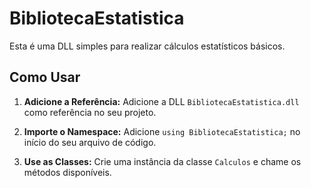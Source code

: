 # BibliotecaEstatistica

Esta é uma DLL simples para realizar cálculos estatísticos básicos.

## Como Usar

1.  **Adicione a Referência:** Adicione a DLL `BibliotecaEstatistica.dll` como referência no seu projeto.

2.  **Importe o Namespace:** Adicione `using BibliotecaEstatistica;` no início do seu arquivo de código.

3.  **Use as Classes:** Crie uma instância da classe `Calculos` e chame os métodos disponíveis.
